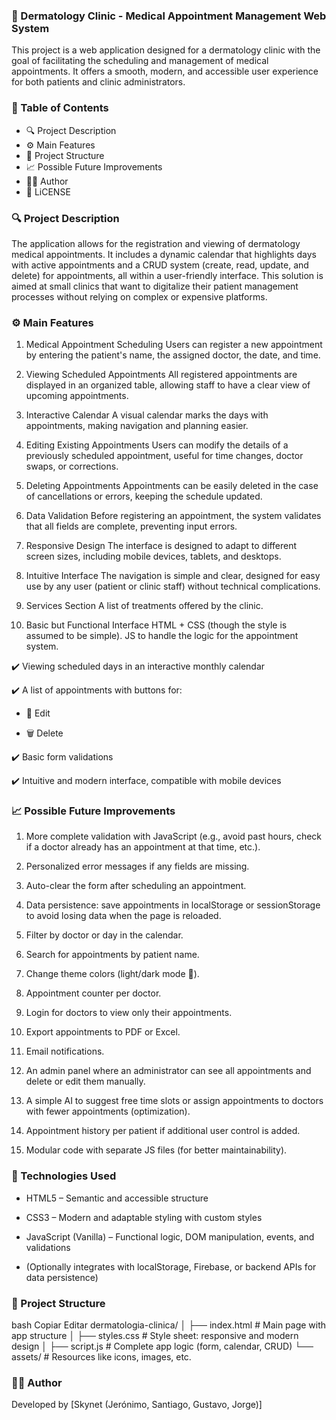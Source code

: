 ### 🧴 Dermatology Clinic - Medical Appointment Management Web System
This project is a web application designed for a dermatology clinic with the goal of facilitating the scheduling and management of medical appointments. It offers a smooth, modern, and accessible user experience for both patients and clinic administrators.

### 📌 Table of Contents

+ 🔍 Project Description
+ ⚙️ Main Features
+ 📂 Project Structure
+ 📈 Possible Future Improvements
+ 🧑‍💻 Author
+ 🔧 LiCENSE

### 🔍 Project Description
The application allows for the registration and viewing of dermatology medical appointments. It includes a dynamic calendar that highlights days with active appointments and a CRUD system (create, read, update, and delete) for appointments, all within a user-friendly interface. This solution is aimed at small clinics that want to digitalize their patient management processes without relying on complex or expensive platforms.

### ⚙️ Main Features
1. Medical Appointment Scheduling
Users can register a new appointment by entering the patient's name, the assigned doctor, the date, and time.

2. Viewing Scheduled Appointments
All registered appointments are displayed in an organized table, allowing staff to have a clear view of upcoming appointments.

3. Interactive Calendar
A visual calendar marks the days with appointments, making navigation and planning easier.

4. Editing Existing Appointments
Users can modify the details of a previously scheduled appointment, useful for time changes, doctor swaps, or corrections.

5. Deleting Appointments
Appointments can be easily deleted in the case of cancellations or errors, keeping the schedule updated.

6. Data Validation
Before registering an appointment, the system validates that all fields are complete, preventing input errors.

7. Responsive Design
The interface is designed to adapt to different screen sizes, including mobile devices, tablets, and desktops.

8. Intuitive Interface
The navigation is simple and clear, designed for easy use by any user (patient or clinic staff) without technical complications.

9. Services Section
A list of treatments offered by the clinic.

10. Basic but Functional Interface
HTML + CSS (though the style is assumed to be simple).
JS to handle the logic for the appointment system.

✔️ Viewing scheduled days in an interactive monthly calendar

✔️ A list of appointments with buttons for:

- 📝 Edit

- 🗑️ Delete

✔️ Basic form validations

✔️ Intuitive and modern interface, compatible with mobile devices

### 📈 Possible Future Improvements
1. More complete validation with JavaScript (e.g., avoid past hours, check if a doctor already has an appointment at that time, etc.).

2. Personalized error messages if any fields are missing.

3. Auto-clear the form after scheduling an appointment.

4. Data persistence: save appointments in localStorage or sessionStorage to avoid losing data when the page is reloaded.

5. Filter by doctor or day in the calendar.

6. Search for appointments by patient name.

7. Change theme colors (light/dark mode 🌙).

8. Appointment counter per doctor.

9. Login for doctors to view only their appointments.

10. Export appointments to PDF or Excel.

11. Email notifications.

12. An admin panel where an administrator can see all appointments and delete or edit them manually.

13. A simple AI to suggest free time slots or assign appointments to doctors with fewer appointments (optimization).

14. Appointment history per patient if additional user control is added.

15. Modular code with separate JS files (for better maintainability).

### 🧪 Technologies Used
- HTML5 – Semantic and accessible structure

- CSS3 – Modern and adaptable styling with custom styles

- JavaScript (Vanilla) – Functional logic, DOM manipulation, events, and validations

- (Optionally integrates with localStorage, Firebase, or backend APIs for data persistence)

### 📂 Project Structure
bash
Copiar
Editar
dermatologia-clinica/
│ ├── index.html  # Main page with app structure
│ ├── styles.css  # Style sheet: responsive and modern design
│ ├── script.js  # Complete app logic (form, calendar, CRUD)
└── assets/       # Resources like icons, images, etc.

### 🧑‍💻 Author
Developed by [Skynet (Jerónimo, Santiago, Gustavo, Jorge)]